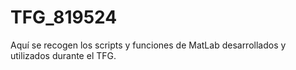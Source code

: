 # TFG_819524
Aquí se recogen los scripts y funciones de MatLab desarrollados y utilizados durante el TFG.
